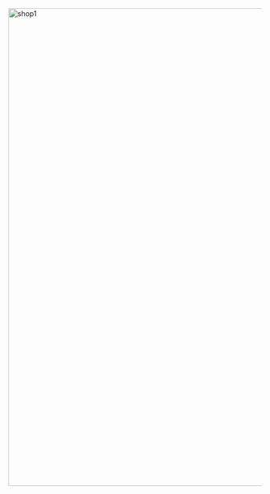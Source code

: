 <img width="950" alt="shop1" src="https://github.com/SistemasGratis/Tienda-online-php8-y-mysql-gratuito/assets/88554898/2b93b141-e650-49d6-88f5-cf700f87b7c9">

